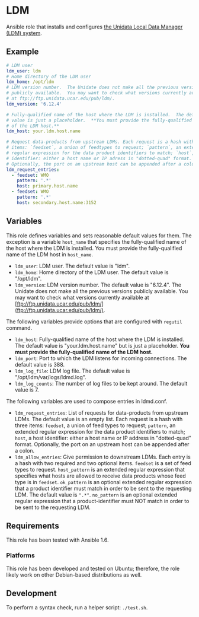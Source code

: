 LDM
===

Ansible role that installs and configures [the Unidata Local Data Manager (LDM)
system](http://www.unidata.ucar.edu/software/ldm/).


## Example

```yaml
# LDM user
ldm_user: ldm
# Home directory of the LDM user
ldm_home: /opt/ldm
# LDM version number.  The Unidate does not make all the previous versions
# publicly available.  You may want to check what versions currently available
# at ftp://ftp.unidata.ucar.edu/pub/ldm/.
ldm_version: '6.12.4'

# Fully-qualified name of the host where the LDM is installed.  The default
# value is just a placeholder.  **You must provide the fully-qualified name
# of the LDM host.**
ldm_host: your.ldm.host.name

# Request data-products from upstream LDMs. Each request is a hash with three
# items: `feedset`, a union of feedtypes to request; `pattern`, an extended
# regular expression for the data product identifiers to match; `host`, a host
# identifier: either a host name or IP adress in "dotted-quad" format.
# Optionally, the port on an upstream host can be appended after a colon.
ldm_request_entries:
  - feedset: WMO
    pattern: '.*'
    host: primary.host.name
  - feedset: WMO
    pattern: '.*'
    host: secondary.host.name:3152
```


## Variables

This role defines variables and sets reasonable default values for them.  The
exception is a variable `host_name` that specifies the fully-qualified name of
the host where the LDM is installed.  You must provide the fully-qualified name
of the LDM host in `host_name`.

* `ldm_user`: LDM user.  The default value is "ldm".
* `ldm_home`: Home directory of the LDM user.  The default value is "/opt/ldm".
* `ldm_version`: LDM version number.  The default value is "6.12.4".  The
  Unidate does not make all the previous versions publicly available.  You
  may want to check what versions currently available at
  [ftp://ftp.unidata.ucar.edu/pub/ldm/](ftp://ftp.unidata.ucar.edu/pub/ldm/).

The following variables provide options that are configured with `regutil`
command.

* `ldm_host`: Fully-qualified name of the host where the LDM is installed.  The
  default value is "your.ldm.host.name" but is just a placeholder.  **You must
  provide the fully-qualified name of the LDM host.**
* `ldm_port`: Port to which the LDM listens for incoming connections. The
  default value is 388.
* `ldm_log_file`: LDM log file.  The default value is
  "/opt/ldm/var/logs/ldmd.log".
* `ldm_log_counts`: The number of log files to be kept around.  The default
  value is 7.

The following variables are used to compose entries in ldmd.conf.

* `ldm_request_entries`: List of requests for data-products from upstream LDMs.
  The default value is an empty list.  Each request is a hash with three items:
  `feedset`, a union of feed types to request; `pattern`, an extended regular
  expression for the data product identifiers to match; `host`, a host
  identifier: either a host name or IP address in "dotted-quad" format.
  Optionally, the port on an upstream host can be appended after a colon.
* `ldm_allow_entries`: Give permission to downstream LDMs. Each entry is a hash
  with two required and two optional items.  `feedset` is a set of feed types
  to request.  `host_pattern` is an extended regular expression that specifies
  what hosts are allowed to receive data products whose feed type is in
  `feedset`.  `ok_pattern` is an optional extended regular expression that a
  product identifier must match in order to be sent to the requesting LDM.  The
  default value is `".*"`.  `no_pattern` is an optional extended
  regular expression that a product-identifier must NOT match in order to be
  sent to the requesting LDM.


## Requirements

This role has been tested with Ansible 1.6.


### Platforms

This role has been developed and tested on Ubuntu; therefore, the role likely
work on other Debian-based distributions as well.


## Development

To perform a syntax check, run a helper script: `./test.sh`.
